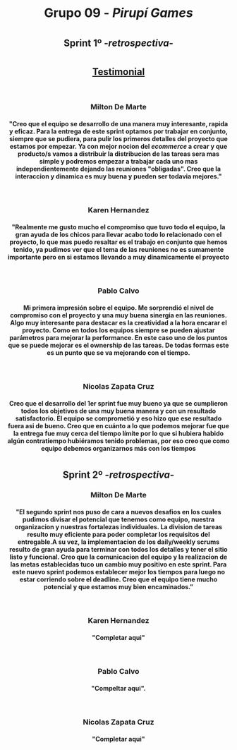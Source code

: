 # <h1 align="center">Grupo 09 - <em>Pirupí Games</em></h1>

#

## <h2 align="center"> **Sprint 1º** -_retrospectiva_-</h2>

#

## <h2 align="center" style="text-decoration:underline"> Testimonial </h2>

<br>

<h3 align="center">Milton De Marte</h3>

#### <p align="center">"Creo que el equipo se desarrollo de una manera muy interesante, rapida y eficaz. Para la entrega de este sprint optamos por trabajar en conjunto, siempre que se pudiera, para pulir los primeros detalles del proyecto que estamos por empezar. Ya con mejor nocion del _ecommerce_ a crear y que producto/s vamos a distribuir la distribucion de las tareas sera mas simple y podremos empezar a trabajar cada uno mas independientemente dejando las reuniones "obligadas". Creo que la interaccion y dinamica es muy buena y pueden ser todavia mejores."</p>

<br>

<h3 align="center">Karen Hernandez</h3>

#### <p align="center">"Realmente me gusto mucho el compromiso que tuvo todo el equipo, la gran ayuda de los chicos para llevar acabo todo lo relacionado con el proyecto, lo que mas puedo resaltar es el trabajo en conjunto que hemos tenido, ya pudimos ver que el tema de las reuniones no es sumamente importante pero en si estamos llevando a muy dinamicamente el proyecto</p>

<br>

<h3 align="center">Pablo Calvo</h3>

#### <p align="center">Mi primera impresión sobre el equipo. Me sorprendió el nivel de compromiso con el proyecto y una muy buena sinergia en las reuniones. Algo muy interesante para destacar es la creatividad a la hora encarar el proyecto. Como en todos los equipos siempre se pueden ajustar parámetros para mejorar la performance. En este caso uno de los puntos que se puede mejorar es el ownership de las tareas. De todas formas este es un punto que se va mejorando con el tiempo.</p>

<br>

<h3 align="center">Nicolas Zapata Cruz</h3>

#### <p align="center">Creo que el desarrollo del 1er sprint fue muy bueno ya que se cumplieron todos los objetivos de una muy buena manera y con un resultado satisfactorio. El equipo se comprometió y eso hizo que ese resultado fuera asi de bueno. Creo que en cuánto a lo que podemos mejorar fue que la entrega fue muy cerca del tiempo límite por lo que si hubiera habido algún contratiempo hubiéramos tenido problemas, por eso creo que como equipo debemos organizarnos más con los tiempos</p>

#

## <h2 align="center"> **Sprint 2º** -_retrospectiva_-</h2>

<h3 align="center">Milton De Marte</h3>

#### <p align="center">"El segundo sprint nos puso de cara a nuevos desafios en los cuales pudimos divisar el potencial que tenemos como equipo, nuestra organizacion y nuestras fortalezas individuales. La division de tareas resulto muy eficiente para poder completar los requisitos del entregable.A su vez, la implementacion de los daily/weekly scrums resulto de gran ayuda para terminar con todos los detalles y tener el sitio listo y funcional. Creo que la comunicacion del equipo y la realizacion de las metas establecidas tuco un cambio muy positivo en este sprint. Para este nuevo sprint podemos establecer mejor los tiempos para luego no estar corriendo sobre el deadline. Creo que el equipo tiene mucho potencial y que estamos muy bien encaminados."</p>

<br>

<h3 align="center">Karen Hernandez</h3>

#### <p align="center">"Completar aqui"</p>

<br>

<h3 align="center">Pablo Calvo</h3>

#### <p align="center">"Compeltar aqui".</p>

<br>

<h3 align="center">Nicolas Zapata Cruz</h3>

#### <p align="center">"Completar aqui"</p>
